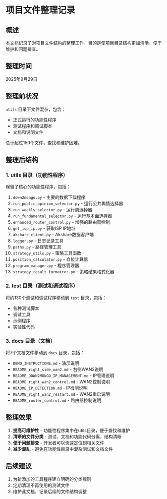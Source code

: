 # 项目文件整理记录

## 概述
本文档记录了对项目文件结构的整理工作，目的是使项目目录结构更加清晰，便于维护和问题排查。

## 整理时间
2025年9月29日

## 整理前状况
`utils` 目录下文件混杂，包含：
- 正式运行的功能性程序
- 测试程序和调试脚本
- 文档和说明文件

总计超过150个文件，查找和维护困难。

## 整理后结构

### 1. utils 目录（功能性程序）
保留了核心的功能性程序，包括：

1. `down2mongo.py` - 主要的数据下载程序
2. `run_public_opinion_selector.py` - 运行公共舆情选择器
3. `run_weekly_selector.py` - 运行周选择器
4. `run_fundamental_selector.py` - 运行基本面选择器
5. `enhanced_router_control.py` - 增强的路由器控制
6. `get_isp_ip.py` - 获取ISP IP地址
7. `akshare_client.py` - Akshare数据客户端
8. `logger.py` - 日志记录工具
9. `paths.py` - 路径管理工具
10. `strategy_utils.py` - 策略工具函数
11. `position_calculator.py` - 仓位计算器
12. `program_manager.py` - 程序管理器
13. `strategy_result_formatter.py` - 策略结果格式化器

### 2. test 目录（测试和调试程序）
将约130个测试和调试程序移动到 `test` 目录，包括：
- 各种测试脚本
- 调试工具
- 示例程序
- 实验性代码

### 3. docs 目录（文档）
将7个文档文件移动到 `docs` 目录，包括：
- `DEMO_INSTRUCTIONS.md` - 演示说明
- `README_right_side_wan2.md` - 右侧WAN2说明
- `README_DOWN2MONGO_IP_MANAGEMENT.md` - IP管理说明
- `README_right_wan2_control.md` - WAN2控制说明
- `README_IP_DETECTION.md` - IP检测说明
- `README_right_wan2_restart.md` - WAN2重启说明
- `README_router_control.md` - 路由器控制说明

## 整理效果
1. **提高可维护性** - 功能性程序集中在utils目录，便于查找和维护
2. **清晰的文件分类** - 测试、文档和功能代码分离，结构清晰
3. **便于问题排查** - 开发者可以快速定位到相关文件
4. **减少混乱** - 避免在功能性目录中混杂测试和文档文件

## 后续建议
1. 为新添加的工具程序建立明确的分类规则
2. 定期清理不再使用的测试文件
3. 维护此文档，记录后续的文件结构调整

